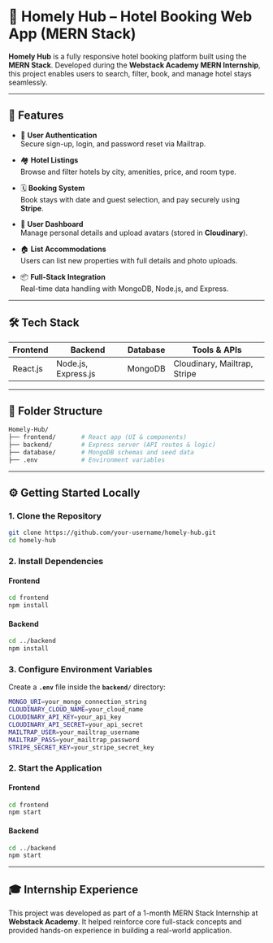 # 🏨 Homely Hub – Hotel Booking Web App (MERN Stack)

**Homely Hub** is a fully responsive hotel booking platform built using the **MERN Stack**. Developed during the **Webstack Academy MERN Internship**, this project enables users to search, filter, book, and manage hotel stays seamlessly.

---

## 🚀 Features

- 🔐 **User Authentication**  
  Secure sign-up, login, and password reset via Mailtrap.

- 🏘️ **Hotel Listings**  
  Browse and filter hotels by city, amenities, price, and room type.

- 🗓️ **Booking System**  
  Book stays with date and guest selection, and pay securely using **Stripe**.

- 👤 **User Dashboard**  
  Manage personal details and upload avatars (stored in **Cloudinary**).

- 🏠 **List Accommodations**  
  Users can list new properties with full details and photo uploads.

- 📦 **Full-Stack Integration**  
  Real-time data handling with MongoDB, Node.js, and Express.

---

## 🛠️ Tech Stack

| Frontend  | Backend            | Database | Tools & APIs                |
|-----------|--------------------|----------|-----------------------------|
| React.js  | Node.js, Express.js| MongoDB  | Cloudinary, Mailtrap, Stripe|

---

## 📁 Folder Structure
```bash
Homely-Hub/
├── frontend/       # React app (UI & components)
├── backend/        # Express server (API routes & logic)
├── database/       # MongoDB schemas and seed data
├── .env            # Environment variables

```

---

## ⚙️ Getting Started Locally

### 1. Clone the Repository

```bash
git clone https://github.com/your-username/homely-hub.git
cd homely-hub
```

### 2. Install Dependencies
#### Frontend

```bash
cd frontend
npm install
```

#### Backend
```bash
cd ../backend
npm install
```

### 3. Configure Environment Variables
Create a **`.env`** file inside the **`backend/`** directory:
```bash
MONGO_URI=your_mongo_connection_string
CLOUDINARY_CLOUD_NAME=your_cloud_name
CLOUDINARY_API_KEY=your_api_key
CLOUDINARY_API_SECRET=your_api_secret
MAILTRAP_USER=your_mailtrap_username
MAILTRAP_PASS=your_mailtrap_password
STRIPE_SECRET_KEY=your_stripe_secret_key
```

### 2. Start the Application
#### Frontend

```bash
cd frontend
npm start
```

#### Backend
```bash
cd ../backend
npm start
```

---

## 🎓 Internship Experience
This project was developed as part of a 1-month MERN Stack Internship at **Webstack Academy**. It helped reinforce core full-stack concepts and provided hands-on experience in building a real-world application.
